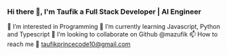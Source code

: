 ### Hi there 👋, I'm Taufik a Full Stack Developer | AI Engineer

👀 I’m interested in Programming
🌱 I’m currently learning Javascript, Python and Typescript
💞️ I’m looking to collaborate on Github @mazufik
📫 How to reach me 💌 taufikprincecode10@gmail.com
